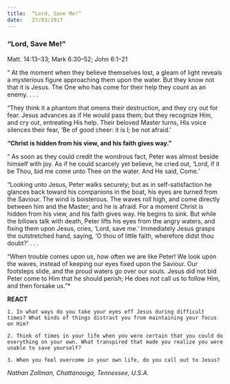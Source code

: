 ```yaml
---
title:  “Lord, Save Me!”
date:   27/03/2017
---
```


### “Lord, Save Me!”

Matt. 14:13–33; Mark 6:30–52; John 6:1–21

“ At the moment when they believe themselves lost, a gleam of light reveals a mysterious figure approaching them upon the water. But they know not that it is Jesus. The One who has come for their help they count as an enemy. . . .

“They think it a phantom that omens their destruction, and they cry out for fear. Jesus advances as if He would pass them; but they recognize Him, and cry out, entreating His help. Their beloved Master turns, His voice silences their fear, ‘Be of good cheer: it is I; be not afraid.’

**“Christ is hidden from his view, and his faith gives way.”**

“ As soon as they could credit the wondrous fact, Peter was almost beside himself with joy. As if he could scarcely yet believe, he cried out, ‘Lord, if it be Thou, bid me come unto Thee on the water. And He said, Come.’

“Looking unto Jesus, Peter walks securely; but as in self-satisfaction he glances back toward his companions in the boat, his eyes are turned from the Saviour. The wind is boisterous. The waves roll high, and come directly between him and the Master; and he is afraid. For a moment Christ is hidden from his view, and his faith gives way. He begins to sink. But while the billows talk with death, Peter lifts his eyes from the angry waters, and fixing them upon Jesus, cries, ‘Lord, save me.’ Immediately Jesus grasps the outstretched hand, saying, ‘O thou of little faith, wherefore didst thou doubt?’ . . .

“When trouble comes upon us, how often we are like Peter! We look upon the waves, instead of keeping our eyes fixed upon the Saviour. Our footsteps slide, and the proud waters go over our souls. Jesus did not bid Peter come to Him that he should perish; He does not call us to follow Him, and then forsake us.”*

**REACT**

`1. In what ways do you take your eyes off Jesus during difficult times? What kinds of things distract you from maintaining your focus on Him?`

`2. Think of times in your life when you were certain that you could do everything on your own. What transpired that made you realize you were unable to save yourself?`

`3. When you feel overcome in your own life, do you call out to Jesus?`

_Nathan Zollman, Chattanooga, Tennessee, U.S.A._